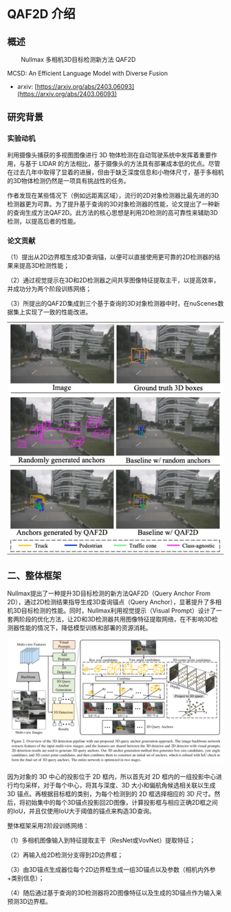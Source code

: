 # QAF2D 介绍

## 概述

&emsp;&emsp; Nullmax 多相机3D目标检测新方法 QAF2D

MCSD: An Efficient Language Model with Diverse Fusion

- arxiv: [https://arxiv.org/abs/2403.06093](https://arxiv.org/abs/2403.06093)


## 研究背景

### 实验动机

利用摄像头捕获的多视图图像进行 3D 物体检测在自动驾驶系统中发挥着重要作用，与基于 LIDAR 的方法相比，基于摄像头的方法具有部署成本低的优点。尽管在过去几年中取得了显着的进展，但由于缺乏深度信息和小物体尺寸，基于多相机的3D物体检测仍然是一项具有挑战性的任务。

作者发现在某些情况下（例如远距离区域），流行的2D对象检测器比最先进的3D检测器更为可靠。为了提升基于查询的3D对象检测器的性能，论文提出了一种新的查询生成方法QAF2D。此方法的核心思想是利用2D检测的高可靠性来辅助3D检测，以提高后者的性能。

### 论文贡献

（1）提出从2D边界框生成3D查询锚，以便可以直接使用更可靠的2D检测器的结果来提高3D检测性能；

（2）通过视觉提示在3D和2D检测器之间共享图像特征提取主干，以提高效率，并成功分为两个阶段训练网络；

（3）所提出的QAF2D集成到三个基于查询的3D对象检测器中时，在nuScenes数据集上实现了一致的性能改进。

![](imgs/qaf2d-1.png)


## 二、整体框架

Nullmax提出了一种提升3D目标检测的新方法QAF2D（Query Anchor From 2D），通过2D检测结果指导生成3D查询锚点（Query Anchor），显著提升了多相机3D目标检测的性能。同时，Nullmax利用视觉提示（Visual Prompt）设计了一套两阶段的优化方法，让2D和3D检测器共用图像特征提取网络，在不影响3D检测器性能的情况下，降低模型训练和部署的资源消耗。

![](imgs/qaf2d-2.png)

因为对象的 3D 中心的投影位于 2D 框内，所以首先对 2D 框内的一组投影中心进行均匀采样，对于每个中心，将其与深度、3D 大小和偏航角候选相关联以生成 3D 锚点。再根据目标框的类别，为每个检测到的 2D 框选择相应的 3D 尺寸。然后，将初始集中的每个3D锚点投影回2D图像，计算投影框与相应正确2D框之间的IoU，并且仅使用IoU大于阈值的锚点来构造3D查询。

整体框架采用2阶段训练网络：

（1）多相机图像输入到特征提取主干（ResNet或VovNet）提取特征；

（2）再输入给2D检测分支得到2D边界框；

（3）由3D锚点生成器位每个2D边界框生成一组3D锚点以及参数（相机内外参+类别信息）；

（4）随后通过基于查询的3D检测器将2D图像特征以及生成的3D锚点作为输入来预测3D边界框。
